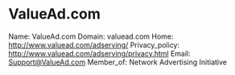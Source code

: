 
# ValueAd.com

Name: ValueAd.com
Domain: valuead.com
Home: http://www.valuead.com/adserving/
Privacy_policy: http://www.valuead.com/adserving/privacy.html
Email: Support@ValueAd.com
Member_of: Network Advertising Initiative
